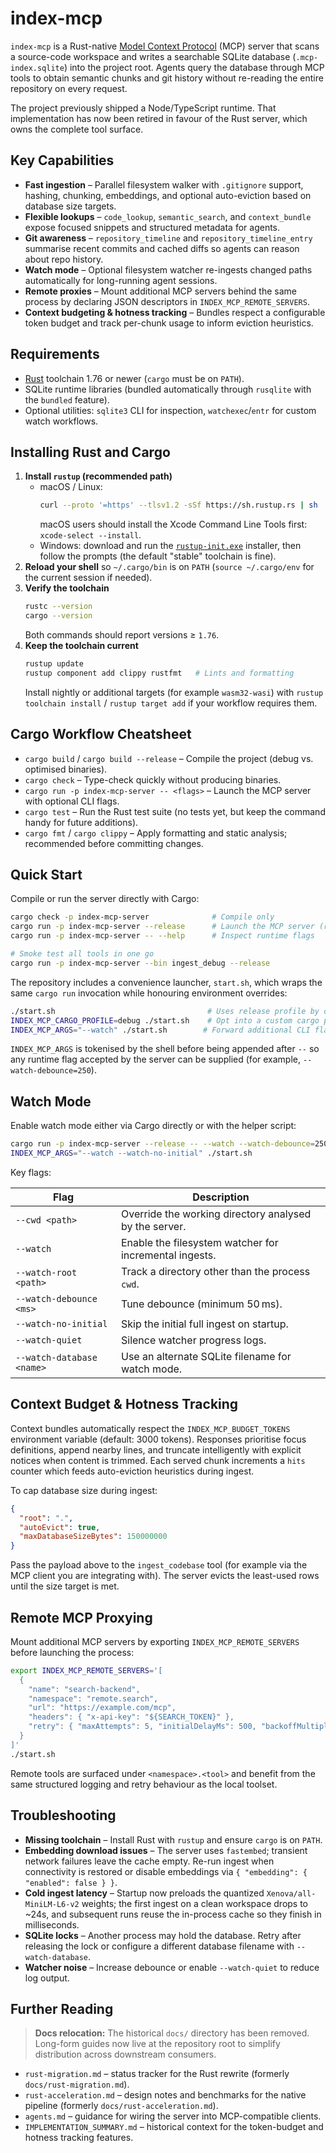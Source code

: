 # index-mcp

`index-mcp` is a Rust-native [Model Context Protocol](https://github.com/modelcontextprotocol) (MCP) server that scans a source-code workspace and writes a searchable SQLite database (`.mcp-index.sqlite`) into the project root. Agents query the database through MCP tools to obtain semantic chunks and git history without re-reading the entire repository on every request.

The project previously shipped a Node/TypeScript runtime. That implementation has now been retired in favour of the Rust server, which owns the complete tool surface.

## Key Capabilities

- **Fast ingestion** – Parallel filesystem walker with `.gitignore` support, hashing, chunking, embeddings, and optional auto-eviction based on database size targets.
- **Flexible lookups** – `code_lookup`, `semantic_search`, and `context_bundle` expose focused snippets and structured metadata for agents.
- **Git awareness** – `repository_timeline` and `repository_timeline_entry` summarise recent commits and cached diffs so agents can reason about repo history.
- **Watch mode** – Optional filesystem watcher re-ingests changed paths automatically for long-running agent sessions.
- **Remote proxies** – Mount additional MCP servers behind the same process by declaring JSON descriptors in `INDEX_MCP_REMOTE_SERVERS`.
- **Context budgeting & hotness tracking** – Bundles respect a configurable token budget and track per-chunk usage to inform eviction heuristics.

## Requirements

- [Rust](https://rustup.rs/) toolchain 1.76 or newer (`cargo` must be on `PATH`).
- SQLite runtime libraries (bundled automatically through `rusqlite` with the `bundled` feature).
- Optional utilities: `sqlite3` CLI for inspection, `watchexec`/`entr` for custom watch workflows.

## Installing Rust and Cargo

1. **Install `rustup` (recommended path)**
   - macOS / Linux:
     ```bash
     curl --proto '=https' --tlsv1.2 -sSf https://sh.rustup.rs | sh
     ```
     macOS users should install the Xcode Command Line Tools first: `xcode-select --install`.
   - Windows: download and run the [`rustup-init.exe`](https://win.rustup.rs/) installer, then follow the prompts (the default "stable" toolchain is fine).
2. **Reload your shell** so `~/.cargo/bin` is on `PATH` (`source ~/.cargo/env` for the current session if needed).
3. **Verify the toolchain**
   ```bash
   rustc --version
   cargo --version
   ```
   Both commands should report versions ≥ `1.76`.
4. **Keep the toolchain current**
   ```bash
   rustup update
   rustup component add clippy rustfmt   # Lints and formatting
   ```
   Install nightly or additional targets (for example `wasm32-wasi`) with `rustup toolchain install` / `rustup target add` if your workflow requires them.

## Cargo Workflow Cheatsheet

- `cargo build` / `cargo build --release` – Compile the project (debug vs. optimised binaries).
- `cargo check` – Type-check quickly without producing binaries.
- `cargo run -p index-mcp-server -- <flags>` – Launch the MCP server with optional CLI flags.
- `cargo test` – Run the Rust test suite (no tests yet, but keep the command handy for future additions).
- `cargo fmt` / `cargo clippy` – Apply formatting and static analysis; recommended before committing changes.

## Quick Start

Compile or run the server directly with Cargo:

```bash
cargo check -p index-mcp-server              # Compile only
cargo run -p index-mcp-server --release      # Launch the MCP server (release mode)
cargo run -p index-mcp-server -- --help      # Inspect runtime flags

# Smoke test all tools in one go
cargo run -p index-mcp-server --bin ingest_debug --release
```

The repository includes a convenience launcher, `start.sh`, which wraps the same `cargo run` invocation while honouring environment overrides:

```bash
./start.sh                                  # Uses release profile by default
INDEX_MCP_CARGO_PROFILE=debug ./start.sh    # Opt into a custom cargo profile
INDEX_MCP_ARGS="--watch" ./start.sh        # Forward additional CLI flags
```

`INDEX_MCP_ARGS` is tokenised by the shell before being appended after `--` so any runtime flag accepted by the server can be supplied (for example, `--watch-debounce=250`).

## Watch Mode

Enable watch mode either via Cargo directly or with the helper script:

```bash
cargo run -p index-mcp-server --release -- --watch --watch-debounce=250
INDEX_MCP_ARGS="--watch --watch-no-initial" ./start.sh
```

Key flags:

| Flag | Description |
|------|-------------|
| `--cwd <path>` | Override the working directory analysed by the server. |
| `--watch` | Enable the filesystem watcher for incremental ingests. |
| `--watch-root <path>` | Track a directory other than the process `cwd`. |
| `--watch-debounce <ms>` | Tune debounce (minimum 50 ms). |
| `--watch-no-initial` | Skip the initial full ingest on startup. |
| `--watch-quiet` | Silence watcher progress logs. |
| `--watch-database <name>` | Use an alternate SQLite filename for watch mode. |

## Context Budget & Hotness Tracking

Context bundles automatically respect the `INDEX_MCP_BUDGET_TOKENS` environment variable (default: 3000 tokens). Responses prioritise focus definitions, append nearby lines, and truncate intelligently with explicit notices when content is trimmed. Each served chunk increments a `hits` counter which feeds auto-eviction heuristics during ingest.

To cap database size during ingest:

```json
{
  "root": ".",
  "autoEvict": true,
  "maxDatabaseSizeBytes": 150000000
}
```

Pass the payload above to the `ingest_codebase` tool (for example via the MCP client you are integrating with). The server evicts the least-used rows until the size target is met.

## Remote MCP Proxying

Mount additional MCP servers by exporting `INDEX_MCP_REMOTE_SERVERS` before launching the process:

```bash
export INDEX_MCP_REMOTE_SERVERS='[
  {
    "name": "search-backend",
    "namespace": "remote.search",
    "url": "https://example.com/mcp",
    "headers": { "x-api-key": "${SEARCH_TOKEN}" },
    "retry": { "maxAttempts": 5, "initialDelayMs": 500, "backoffMultiplier": 2.0 }
  }
]'
./start.sh
```

Remote tools are surfaced under `<namespace>.<tool>` and benefit from the same structured logging and retry behaviour as the local toolset.

## Troubleshooting

- **Missing toolchain** – Install Rust with `rustup` and ensure `cargo` is on `PATH`.
- **Embedding download issues** – The server uses `fastembed`; transient network failures leave the cache empty. Re-run ingest when connectivity is restored or disable embeddings via `{ "embedding": { "enabled": false } }`.
- **Cold ingest latency** – Startup now preloads the quantized `Xenova/all-MiniLM-L6-v2` weights; the first ingest on a clean workspace drops to ~24s, and subsequent runs reuse the in-process cache so they finish in milliseconds.
- **SQLite locks** – Another process may hold the database. Retry after releasing the lock or configure a different database filename with `--watch-database`.
- **Watcher noise** – Increase debounce or enable `--watch-quiet` to reduce log output.

## Further Reading

> **Docs relocation:** The historical `docs/` directory has been removed. Long-form guides now live at the repository root to simplify distribution across downstream consumers.

- `rust-migration.md` – status tracker for the Rust rewrite (formerly `docs/rust-migration.md`).
- `rust-acceleration.md` – design notes and benchmarks for the native pipeline (formerly `docs/rust-acceleration.md`).
- `agents.md` – guidance for wiring the server into MCP-compatible clients.
- `IMPLEMENTATION_SUMMARY.md` – historical context for the token-budget and hotness tracking features.
